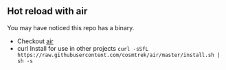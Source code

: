 ## Hot reload with air
You may have noticed this repo has a binary.
- Checkout [air](https://github.com/cosmtrek/air)
- curl Install for use in other projects `curl -sSfL https://raw.githubusercontent.com/cosmtrek/air/master/install.sh | sh -s`
